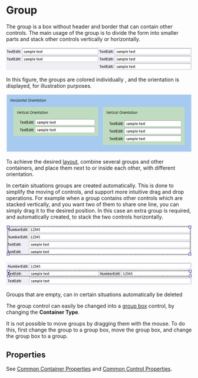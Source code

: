 # Group

The group is a box without header and border that can contain other controls. The main usage of the group is to divide the form into smaller parts and stack other controls vertically or horizontally.

![IDEC07F1F115AF4C02.png](media/IDEC07F1F115AF4C02.png)

In this figure, the groups are colored individually , and the orientation is displayed, for illustration purposes.  

![ID26A00EFAD3E248A1.png](media/ID26A00EFAD3E248A1.png)

To achieve the desired [layout](../../view-layout-fundamentals.md), combine several groups and other containers, and place them next to or inside each other, with different orientation.

In certain situations groups are created automatically. This is done to simplify the moving of controls, and support more intuitive drag and drop operations. For example when a group contains other controls which are stacked vertically, and you want two of them to share one line, you can simply drag it to the desired position. In this case an extra group is required, and automatically created, to stack the two controls horizontally.

![ID39C36477BD204915.png](media/ID39C36477BD204915.png)

![ID2A26DE61D33C4429.png](media/ID2A26DE61D33C4429.png)

Groups that are empty, can in certain situations automatically be deleted

The group control can easily be changed into a [group box](group-box.md) control, by changing the **Container Type**.  

It is not possible to move groups by dragging them with the mouse. To do this, first change the group to a group box, move the group box, and change the group box to a group.  


## Properties

See [Common Container Properties](common-container-properties.md) and [Common Control Properties](../common-control-properties.md).